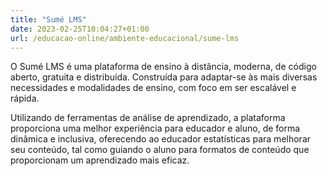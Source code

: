 ```yaml
---
title: "Sumé LMS"
date: 2023-02-25T10:04:27+01:00
url: /educacao-online/ambiente-educacional/sume-lms
---
```


O Sumé LMS é uma plataforma de ensino à distância, moderna, de código aberto, gratuita e distribuída. Construída para adaptar-se às mais diversas necessidades e modalidades de ensino, com foco em ser escalável e rápida.

Utilizando de ferramentas de análise de aprendizado, a plataforma proporciona uma melhor experiência para educador e aluno, de forma dinâmica e inclusiva, oferecendo ao educador estatísticas para melhorar seu conteúdo, tal como guiando o aluno para formatos de conteúdo que proporcionam um aprendizado mais eficaz.
